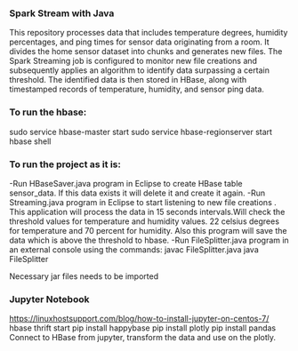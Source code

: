 ### Spark Stream with Java
This repository processes data that includes temperature degrees,
humidity percentages, and ping times for sensor data originating from a room.
It divides the home sensor dataset into chunks and generates new files.
The Spark Streaming job is configured to monitor new file creations and subsequently applies an algorithm to identify
data surpassing a certain threshold.
The identified data is then stored in HBase, along with timestamped records of temperature, humidity, and sensor ping data.

### To run the hbase:
sudo service hbase-master start
sudo service hbase-regionserver start
hbase shell

### To run the project as it is:
-Run HBaseSaver.java program in Eclipse to create HBase table sensor_data. If this data exists it will delete it and create it again.
-Run Streaming.java program in Eclipse to start listening to new file creations . This application will process the data in 15 seconds intervals.Will check the threshold values for temperature and humidity values. 22 celsius degrees for temperature and 70 percent for humidity. Also this program will save the data which is above the threshold to hbase.
-Run FileSplitter.java program in an external console using the commands:
javac FileSplitter.java
java FileSplitter

Necessary jar files needs to be imported

### Jupyter Notebook
https://linuxhostsupport.com/blog/how-to-install-jupyter-on-centos-7/
hbase thrift start
pip install happybase
pip install plotly
pip install pandas
Connect to HBase from jupyter, transform the data and use on the plotly.
